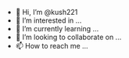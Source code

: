 - 👋 Hi, I’m @kush221
- 👀 I’m interested in ...
- 🌱 I’m currently learning ...
- 💞️ I’m looking to collaborate on ...
- 📫 How to reach me ...

<!---
kush221/kush221 is a ✨ special ✨ repository because its `README.md` (this file) appears on your GitHub profile.
gfYou can click the Preview link to take a look at your changes.
--->

